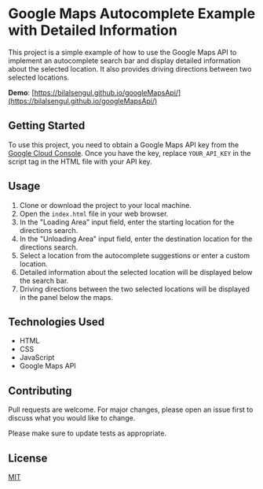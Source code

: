 # Google Maps Autocomplete Example with Detailed Information

This project is a simple example of how to use the Google Maps API to implement an autocomplete search bar and display detailed information about the selected location. It also provides driving directions between two selected locations.

**Demo**: [https://bilalsengul.github.io/googleMapsApi/](https://bilalsengul.github.io/googleMapsApi/)

## Getting Started

To use this project, you need to obtain a Google Maps API key from the [Google Cloud Console](https://console.cloud.google.com/). Once you have the key, replace `YOUR_API_KEY` in the script tag in the HTML file with your API key.

## Usage

1. Clone or download the project to your local machine.
2. Open the `index.html` file in your web browser.
3. In the "Loading Area" input field, enter the starting location for the directions search.
4. In the "Unloading Area" input field, enter the destination location for the directions search.
5. Select a location from the autocomplete suggestions or enter a custom location.
6. Detailed information about the selected location will be displayed below the search bar.
7. Driving directions between the two selected locations will be displayed in the panel below the maps.

## Technologies Used

- HTML
- CSS
- JavaScript
- Google Maps API

## Contributing

Pull requests are welcome. For major changes, please open an issue first to discuss what you would like to change.

Please make sure to update tests as appropriate.

## License

[MIT](https://choosealicense.com/licenses/mit/)
